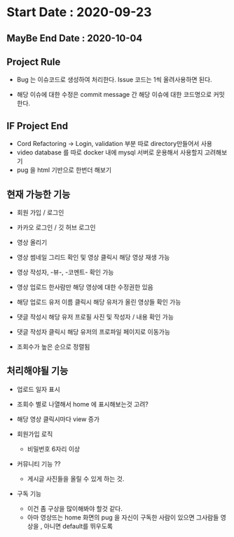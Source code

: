 # Start Date : 2020-09-23

## MayBe End Date : 2020-10-04

## Project Rule

- Bug 는 이슈코드로 생성하여 처리한다. Issue 코드는 1씩 올려사용하면 된다.

- 해당 이슈에 대한 수정은 commit message 간 해당 이슈에 대한 코드명으로 커밋한다.

## IF Project End

- Cord Refactoring -> Login, validation 부분 따로 directory만들어서 사용
- video database 를 따로 docker 내에 mysql 서버로 운용해서 사용할지 고려해보기
- pug 을 html 기반으로 한번더 해보기

## 현재 가능한 기능

- 회원 가입 / 로그인

- 카카오 로그인 / 깃 허브 로그인

- 영상 올리기

- 영상 썸네일 그리드 확인 및 영상 클릭시 해당 영상 재생 가능

- 영상 작성자, -뷰-, -코멘트- 확인 가능

- 영상 업로드 한사람만 해당 영상에 대한 수정권한 있음

- 해당 업로드 유저 이름 클릭시 해당 유저가 올린 영상들 확인 가능

- 댓글 작성시 해당 유저 프로필 사진 및 작성자 / 내용 확인 가능

- 댓글 작성자 클릭시 해당 유저의 프로파일 페이지로 이동가능

- 조회수가 높은 순으로 정렬됨

## 처리해야될 기능

- 업로드 일자 표시

- 조회수 별로 나열해서 home 에 표시해보는것 고려?

- 해당 영상 클릭시마다 view 증가

- 회원가입 로직

  - 비밀번호 6자리 이상

- 커뮤니티 기능 ??

  - 게시글 사진들을 올릴 수 있게 하는 것.

- 구독 기능
  - 이건 좀 구상을 많이해봐야 할것 같다.
  - 아마 영상뜨는 home 화면의 pug 을 자신이 구독한 사람이 있으면 그사람들 영상을 , 아니면 default를 뛰우도록
